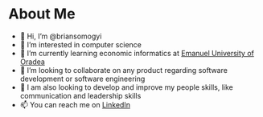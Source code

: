 # About Me

- 👋 Hi, I’m @briansomogyi
- 👀 I’m interested in computer science
- 🌱 I’m currently learning economic informatics at [Emanuel University of Oradea](https://emanuel.ro/)
- 💞️ I’m looking to collaborate on any product regarding software development or software engineering
- 💞️ I am also looking to develop and improve my people skills, like communication and leadership skills
- 📫 You can reach me on [LinkedIn](http://www.linkedin.com/in/brian-somogyi-813b992a0)

<!---
briansomogyi/briansomogyi is a ✨ special ✨ repository because its `README.md` (this file) appears on your GitHub profile.
You can click the Preview link to take a look at your changes.
--->
